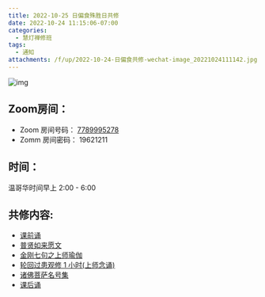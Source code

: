 ```yaml
---
title: 2022-10-25 日偏食殊胜日共修
date: 2022-10-24 11:15:06-07:00
categories:
  - 慧灯禅修班
tags:
  - 通知
attachments: /f/up/2022-10-24-日偏食共修-wechat-image_20221024111142.jpg
---
```

![img](/f/up/2022-10-24-%E6%97%A5%E5%81%8F%E9%A3%9F%E5%85%B1%E4%BF%AE-wechat-image_20221024111142.jpg)

## Zoom房间：

-   Zoom 房间号码： [7789995278](https://us02web.zoom.us/j/7789995278?pwd=VjZmbWJFY2k2K0E5RVB2cTNIQmhqUT09)
-   Zomm 房间密码： 19621211

## 时间：

温哥华时间早上 2:00 - 6:00

## 共修内容:

-   [课前诵](https://s3.ca-central-1.wasabisys.com/hddata/f.huidengchanxiu.net/hdv/videos/%E8%AF%BE%E5%89%8D%E5%BF%B5%E8%AF%B5.mp4)
-   [普贤如来愿文](https://huidengchanxiu.net/hdv/videos/%e6%99%ae%e8%b4%a4%e5%a6%82%e6%9d%a5%e6%84%bf%e6%96%87.mp4)
-   [金刚七句之上师瑜伽](https://huidengchanxiu.net/hdv/videos/%e9%87%91%e5%88%9a%e4%b8%83%e5%8f%a5-%e6%b5%81%e7%95%85%e7%89%88.mp4)
-   [轮回过患观修 1 小时(上师念诵)](https://s3.ca-central-1.wasabisys.com/hddata/f.huidengchanxiu.net/hdv/v/4jx/%E8%BD%AE%E5%9B%9E%E7%97%9B%E8%8B%A6-%E4%B8%8A%E5%B8%88%E5%BF%B5%E8%AF%B5.mp4)
- [诸佛菩萨名号集](https://www.youtube.com/watch?v=LrF9qZUOqA4)
-   [课后诵](https://huidengchanxiu.net/hdv/videos/%E9%97%BB%E6%80%9D%E7%8F%AD%E8%AF%BE%E5%90%8E%E8%AF%B5.mp4)